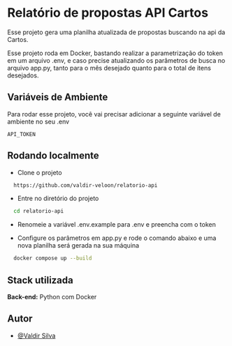 
# Relatório de propostas API Cartos

Esse projeto gera uma planilha atualizada de propostas buscando na api da Cartos.

Esse projeto roda em Docker, bastando realizar a parametrização do token em um arquivo .env, 
e caso precise atualizando os parâmetros de busca no arquivo app.py, tanto para o mês desejado 
quanto para o total de itens desejados.


## Variáveis de Ambiente

Para rodar esse projeto, você vai precisar adicionar a seguinte variável de ambiente no seu .env

`API_TOKEN`



## Rodando localmente

- Clone o projeto

```bash
  https://github.com/valdir-veloon/relatorio-api
```

- Entre no diretório do projeto

```bash
  cd relatorio-api
```

- Renomeie a variável .env.example para .env e preencha com o token

- Configure os parâmetros em app.py e rode o comando abaixo e uma nova planilha será gerada na sua máquina

```bash
  docker compose up --build
```



## Stack utilizada

**Back-end:** Python com Docker


## Autor

- [@Valdir Silva](https://github.com/valdir-veloon)


